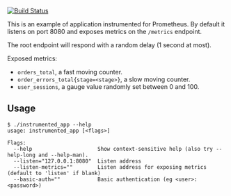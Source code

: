 [![Build Status](https://travis-ci.com/simonpasquier/instrumented_app.svg?branch=master)](https://travis-ci.com/simonpasquier/instrumented_app)

This is an example of application instrumented for Prometheus. By default it
listens on port 8080 and exposes metrics on the `/metrics` endpoint.

The root endpoint will respond with a random delay (1 second at most).

Exposed metrics:

* `orders_total`, a fast moving counter.
* `order_errors_total{stage=<stage>}`, a slow moving counter.
* `user_sessions`, a gauge value randomly set between 0 and 100.

## Usage

```
$ ./instrumented_app --help
usage: instrumented_app [<flags>]

Flags:
  --help                     Show context-sensitive help (also try --help-long and --help-man).
  --listen="127.0.0.1:8080"  Listen address
  --listen-metrics=""        Listen address for exposing metrics (default to 'listen' if blank)
  --basic-auth=""            Basic authentication (eg <user>:<password>)

```

